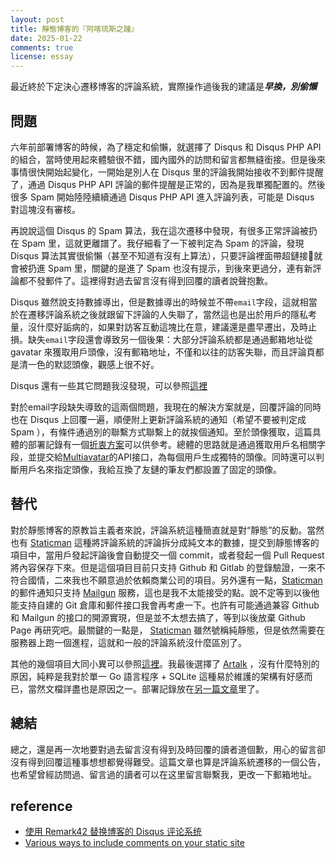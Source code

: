 ```yaml
---
layout: post
title: 靜態博客的『阿喀琉斯之踵』
date: 2025-01-22
comments: true
license: essay
---
```


最近終於下定決心遷移博客的評論系統，實際操作過後我的建議是***早換，別偷懶***

## 問題

六年前部署博客的時候，為了穩定和偷懶，就選擇了 Disqus 和 Disqus PHP API 的組合，當時使用起來體驗很不錯，國內國外的訪問和留言都無縫銜接。但是後來事情很快開始起變化，一開始是別人在 Disqus 里的評論我開始接收不到郵件提醒了，通過 Disqus PHP API 評論的郵件提醒是正常的，因為是我單獨配置的。然後很多 Spam 開始陸陸續續通過 Disqus PHP API 進入評論列表，可能是 Disqus 對這塊沒有審核。

再說說這個 Disqus 的 Spam 算法，我在這次遷移中發現，有很多正常評論被扔在 Spam 里，這就更離譜了。我仔細看了一下被判定為 Spam 的評論，發現 Disqus 算法其實很偷懶（甚至不知道有沒有上算法），只要評論裡面帶超鏈接🔗就會被扔進 Spam 里，關鍵的是進了 Spam 也沒有提示，到後來更過分，連有新評論都不發郵件了。這裡得對過去留言沒有得到回覆的讀者說聲抱歉。

Disqus 雖然說支持數據導出，但是數據導出的時候並不帶`email`字段，這就相當於在遷移評論系統之後就跟留下評論的人失聯了，當然這也是出於用戶的隱私考量，沒什麼好詬病的，如果對訪客互動這塊比在意，建議還是盡早遷出，及時止損。缺失`email`字段還會導致另一個後果：大部分評論系統都是通過郵箱地址從 gavatar 來獲取用戶頭像，沒有郵箱地址，不僅和以往的訪客失聯，而且評論頁都是清一色的默認頭像，觀感上很不好。

Disqus 還有一些其它問題我沒發現，可以參照[這裡](https://blog.einverne.info/post/2021/10/replace-disqus-with-remark42.html#问题)

對於email字段缺失導致的這兩個問題，我現在的解決方案就是，回覆評論的同時也在 Disqus 上回覆一遍，順便附上更新評論系統的通知（希望不要被判定成 Spam ），有條件通過別的聯繫方式聯繫上的就挨個通知。至於頭像獲取，這篇具體的部署記錄有一個[折衷方案](https://blog.dylanwu.space/2025/01/22/deploy-artalk-comment-system.html#小撇步)可以供參考。總體的思路就是通過獲取用戶名相關字段，並提交給[Multiavatar](https://multiavatar.com/)的API接口，為每個用戶生成獨特的頭像。同時還可以判斷用戶名來指定頭像，我給互換了友鏈的筆友們都設置了固定的頭像。

## 替代

對於靜態博客的原教旨主義者來說，評論系統這種簡直就是對“靜態”的反動。當然也有 [Staticman](https://staticman.net/) 這種將評論系統的評論拆分成純文本的數據，提交到靜態博客的項目中，當用戶發起評論後會自動提交一個 commit，或者發起一個 Pull Request 將內容保存下來。但是這個項目目前只支持 Github 和 Gitlab 的登錄驗證，一來不符合國情，二來我也不願意過於依賴商業公司的項目。另外還有一點，[Staticman](https://staticman.net/) 的郵件通知只支持 [Mailgun](https://www.mailgun.com/) 服務，這也是我不太能接受的點。說不定等到以後他能支持自建的 Git 倉庫和郵件接口我會再考慮一下。也許有可能通過兼容 Github 和 Mailgun 的接口的開源實現，但是並不太想去搞了，等到以後放棄 Github Page 再研究吧。最關鍵的一點是， [Staticman](https://staticman.net/) 雖然號稱純靜態，但是依然需要在服務器上跑一個進程，這就和一般的評論系統沒什麼區別了。

其他的幾個項目大同小異可以參照[這裡](https://blog.einverne.info/post/2021/10/replace-disqus-with-remark42.html#disqus-代替品)。我最後選擇了 [Artalk](https://artalk.js.org/) ，沒有什麼特別的原因，純粹是我對於單一 Go 語言程序 + SQLite 這種易於維護的架構有好感而已，當然文檔詳盡也是原因之一。部署記錄放在[另一篇文章](https://blog.dylanwu.space/2025/01/22/deploy-artalk-comment-system.html)里了。

## 總結

總之，還是再一次地要對過去留言沒有得到及時回覆的讀者道個歉，用心的留言卻沒有得到回覆這種事想想都覺得難受。這篇文章也算是評論系統遷移的一個公告，也希望曾經訪問過、留言過的讀者可以在这里留言聯繫我，更改一下郵箱地址。

## reference

- <a href="https://blog.einverne.info/post/2021/10/replace-disqus-with-remark42.html" target="_blank">使用 Remark42 替换博客的 Disqus 评论系统</a>
- <a href="https://darekkay.com/blog/static-site-comments/" target="_blank">Various ways to include comments on your static site</a>